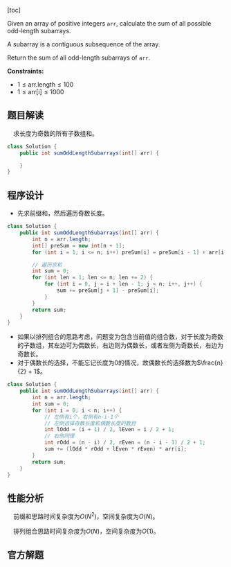 [toc]

Given an array of positive integers `arr`, calculate the sum of all possible odd-length subarrays.

A subarray is a contiguous subsequence of the array.

Return the sum of all odd-length subarrays of `arr`.



**Constraints:**

- $1 \le \text{arr.length} \le 100$
- $1 \le \text{arr[i]} \le 1000$



## 题目解读

&emsp;求长度为奇数的所有子数组和。

```java
class Solution {
    public int sumOddLengthSubarrays(int[] arr) {

    }
}
```

## 程序设计

* 先求前缀和，然后遍历奇数长度。

```java
class Solution {
    public int sumOddLengthSubarrays(int[] arr) {
        int n = arr.length;
        int[] preSum = new int[n + 1];
        for (int i = 1; i <= n; i++) preSum[i] = preSum[i - 1] + arr[i - 1];

        // 遍历求和
        int sum = 0;
        for (int len = 1; len <= n; len += 2) {
            for (int i = 0, j = i + len - 1; j < n; i++, j++) {
                sum += preSum[j + 1] - preSum[i];
            }
        }
        return sum;
    }
}
```

* 如果以排列组合的思路考虑，问题变为包含当前值的组合数，对于长度为奇数的子数组，其左边可为偶数长，右边则为偶数长，或者左侧为奇数长，右边为奇数长。
* 对于偶数长的选择，不能忘记长度为$0$的情况，故偶数长的选择数为$\frac{n}{2} + 1$。

```java
class Solution {
    public int sumOddLengthSubarrays(int[] arr) {
        int n = arr.length;
        int sum = 0;
        for (int i = 0; i < n; i++) {
            // 左侧有i个，右侧有n-i-1个
            // 左侧选择奇数长度和偶数长度的数目
            int lOdd = (i + 1) / 2, lEven = i / 2 + 1;
            // 右侧同理
            int rOdd = (n - i) / 2, rEven = (n - i - 1) / 2 + 1;
            sum += (lOdd * rOdd + lEven * rEven) * arr[i];
        }
        return sum;
    }
}
```

## 性能分析

&emsp;前缀和思路时间复杂度为$O(N^2)$，空间复杂度为$O(N)$。



&emsp;排列组合思路时间复杂度为$O(N)$，空间复杂度为$O(1)$。



## 官方解题

&emsp;